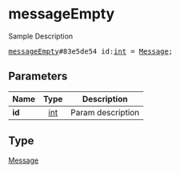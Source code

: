 # messageEmpty

Sample Description

<pre>
<a href="../constructor/messageEmpty.md">messageEmpty</a>#83e5de54 id:<a href="../type/int.md">int</a> = <a href="../type/Message.md">Message</a>;
</pre>

## Parameters

| Name | Type | Description |
|------|:----:|-------------|
| **id** | [int](../type/int.md) | Param description |

## Type

[Message](../type/Message.md)
